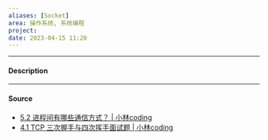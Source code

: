 ```yaml
---
aliases: [Socket]
area: 操作系统, 系统编程
project: 
date: 2023-04-15 11:20
---
```

---
#### Description

---
#### Source
- [5.2 进程间有哪些通信方式？ | 小林coding](https://xiaolincoding.com/os/4_process/process_commu.html#%E4%BF%A1%E5%8F%B7)
- [4.1 TCP 三次握手与四次挥手面试题 | 小林coding](https://xiaolincoding.com/network/3_tcp/tcp_interview.html#socket-%E7%BC%96%E7%A8%8B)